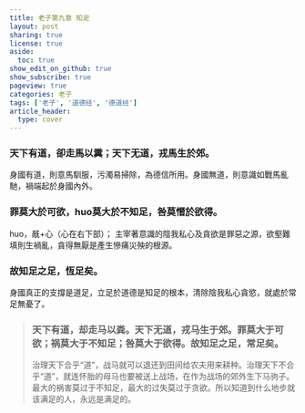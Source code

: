 ```yaml
---
title: 老子第九章 知足
layout: post
sharing: true
license: true
aside:
  toc: true
show_edit_on_github: true
show_subscribe: true
pageview: true
categories: 老子
tags: ['老子', '道德经', '德道经']
article_header:
  type: cover
---
```


### 天下有道，卻走馬以糞；天下无道，戎馬生於郊。
身國有道，則意馬馴服，污濁易掃除，為德信所用。身國無道，則意識如戰馬亂馳，禍端起於身國內外。

### 罪莫大於可欲，huo莫大於不知足，咎莫憯於欲得。
huo，旤+心（心在右下部）；
主宰著意識的陰我私心及貪欲是罪惡之源，欲壑難填則生禍亂，貪得無厭是產生慘痛災殃的根源。

### 故知足之足，恆足矣。
身國真正的支撐是道足，立足於道德是知足的根本，清除陰我私心貪慾，就處於常足無憂了。

> ### 天下有道，却走马以粪。天下无道，戎马生于郊。罪莫大于可欲；祸莫大于不知足；咎莫大于欲得。故知足之足，常足矣。
> 治理天下合乎“道”，战马就可以退还到田间给农夫用来耕种。治理天下不合乎“道”，就连怀胎的母马也要被送上战场，在作为战场的郊外生下马驹子。最大的祸害莫过于不知足，最大的过失莫过于贪欲。所以知道到什么地步就该满足的人，永远是满足的。